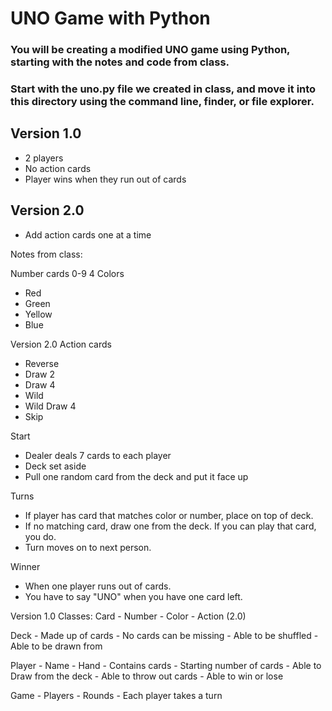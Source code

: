 # UNO Game with Python

### You will be creating a modified UNO game using Python, starting with the notes and code from class.
### Start with the uno.py file we created in class, and move it into this directory using the command line, finder, or file explorer.

## Version 1.0
- 2 players
- No action cards
- Player wins when they run out of cards

## Version 2.0
- Add action cards one at a time

Notes from class: 

Number cards 0-9
4 Colors 
- Red
- Green
- Yellow
- Blue

Version 2.0
Action cards 
- Reverse
- Draw 2
- Draw 4
- Wild
- Wild Draw 4
- Skip

Start 
- Dealer deals 7 cards to each player
- Deck set aside
- Pull one random card from the deck and put it face up

Turns
- If player has card that matches color or number, place on top of deck.
- If no matching card, draw one from the deck. If you can play that card, you do.
- Turn moves on to next person. 

Winner
- When one player runs out of cards.
- You have to say "UNO" when you have one card left.

Version 1.0
Classes:
Card
    - Number
    - Color
    - Action (2.0)

Deck
    - Made up of cards
        - No cards can be missing
    - Able to be shuffled
    - Able to be drawn from

Player
    - Name
    - Hand
        - Contains cards
        - Starting number of cards
    - Able to Draw from the deck
    - Able to throw out cards
    - Able to win or lose

Game
    - Players
    - Rounds
        - Each player takes a turn
